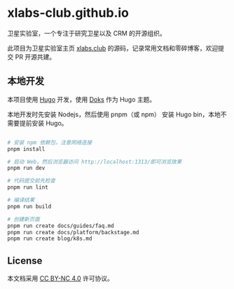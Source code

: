 # xlabs-club.github.io

卫星实验室，一个专注于研究卫星以及 CRM 的开源组织。

此项目为卫星实验室主页 [xlabs.club][] 的源码，记录常用文档和零碎博客，欢迎提交 PR 开源共建。

## 本地开发

本项目使用 [Hugo](https://gohugo.io/) 开发，使用 [Doks](https://github.com/gethyas/doks) 作为 Hugo 主题。

本地开发时先安装 Nodejs，然后使用 pnpm（或 npm） 安装 Hugo bin，本地不需要提前安装 Hugo。

```bash

# 安装 npm 依赖包，注意网络连接
pnpm install

# 启动 Web，然后浏览器访问 http://localhost:1313/即可浏览效果
pnpm run dev

# 代码提交前先检查
pnpm run lint

# 编译结果
pnpm run build

# 创建新页面
pnpm run create docs/guides/faq.md
pnpm run create docs/platform/backstage.md
pnpm run create blog/k8s.md

```

## License

本文档采用 [CC BY-NC 4.0][] 许可协议。

[xlabs.club]: https://www.xlabs.club
[CC BY-NC 4.0]: https://creativecommons.org/licenses/by-nc/4.0/
